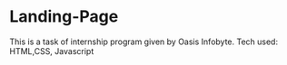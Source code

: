 # Landing-Page

This is a task of internship program given by Oasis Infobyte.
Tech used: HTML,CSS, Javascript

